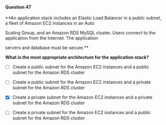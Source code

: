 #### Question  47


**An application stack includes an Elastic Load Balancer in a public subnet, a fleet of Amazon EC2 instances in an Auto

Scaling Group, and an Amazon RDS MySQL cluster. Users connect to the application from the Internet. The application

servers and database must be secure.**


**What is the most appropriate architecture for the application stack?**


- [ ] Create a public subnet for the Amazon EC2 instances and a public subnet for the Amazon RDS cluster


- [ ] Create a public subnet for the Amazon EC2 instances and a private subnet for the Amazon RDS cluster


- [x] Create a private subnet for the Amazon EC2 instances and a private subnet for the Amazon RDS cluster


- [ ] Create a private subnet for the Amazon EC2 instances and a public subnet for the Amazon RDS cluster

